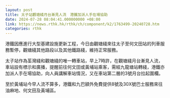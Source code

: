 ```yaml
---
layout: post
title: 太子站觀塘綫月台漸見人流　港鐵加派人手在場協助
date: 2024-07-28 08:04:41.000000000 +08:00
link: https://news.rthk.hk/rthk/ch/component/k2/1763499-20240728.htm
categories: rthk
---
```


港鐵因應進行大型基建設施更新工程，今日由觀塘綫來往太子至何文田站的列車服務暫停，觀塘綫其他路段以及其他鐵路綫，維持正常服務。

太子站作為荃灣綫和觀塘綫的唯一轉車站，早上7時許，在觀塘綫月台漸見人流，車站設有標示和廣播，提醒前往何文田或黃埔站乘客，需經九龍塘站轉綫，港鐵亦加派人手在場協助，向人員講解車站情況，又在車站第二層的3號月台拉起圍欄。

至於黃埔站今早人流不算多，港鐵和九巴額外免費提供8號及30X號巴士服務來往油麻地、何文田及黃埔區。
